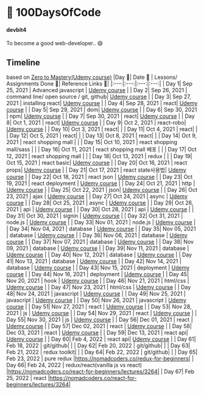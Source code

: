 # 🚀 100DaysOfCode 

#### devbit4

To become a good web-developer.. 😄

## Timeline
based on [Zero to Mastery(Udemy course)](https://www.udemy.com/course/the-complete-web-developer-zero-to-mastery/)
|Day 🖤| Date 📆 | Lessons/ Assignments Done 📖| Reference Links 🔗|
|:---:|:---:|:---:|:---:|
| Day 1| Sep 25, 2021 | Advanced javascript | [Udemy course](https://www.udemy.com/course/the-complete-web-developer-zero-to-mastery/) |
| Day 2| Sep 26, 2021 | command line/ open source / git, github| [Udemy course](https://www.udemy.com/course/the-complete-web-developer-zero-to-mastery/) |
| Day 3| Sep 27, 2021 | installing react| [Udemy course](https://www.udemy.com/course/the-complete-web-developer-zero-to-mastery/) |
| Day 4| Sep 28, 2021 | react| [Udemy course](https://www.udemy.com/course/the-complete-web-developer-zero-to-mastery/) |
| Day 5| Sep 29, 2021 | dom| [Udemy course](https://www.udemy.com/course/the-complete-web-developer-zero-to-mastery/) |
| Day 6| Sep 30, 2021 | npm| [Udemy course](https://www.udemy.com/course/the-complete-web-developer-zero-to-mastery/) |
| Day 7| Sep 30, 2021 | react| [Udemy course](https://www.udemy.com/course/the-complete-web-developer-zero-to-mastery/) |
| Day 8| Oct 1, 2021 | react| [Udemy course](https://www.udemy.com/course/the-complete-web-developer-zero-to-mastery/) |
| Day 9| Oct 2, 2021 | react-robo| [Udemy course](https://www.udemy.com/course/the-complete-web-developer-zero-to-mastery/) |
| Day 10| Oct 3, 2021 | react|  |
| Day 11| Oct 4, 2021 | react|  |
| Day 12| Oct 5, 2021 | react|  |
| Day 13| Oct 8, 2021 | react|  |
| Day 14| Oct 9, 2021 | react shopping mall |  |
| Day 15| Oct 10, 2021 | react shopping mall/sass |  |
| Day 16| Oct 11, 2021 | react shopping mall 배포 |  |
| Day 17| Oct 12, 2021 | react shopping mall |  |
| Day 18| Oct 13, 2021 | redux |  |
| Day 19| Oct 15, 2021 | react basic| [Udemy course](https://www.udemy.com/course/the-complete-web-developer-zero-to-mastery/) |
| Day 20| Oct 16, 2021 | react props| [Udemy course](https://www.udemy.com/course/the-complete-web-developer-zero-to-mastery/) |
| Day 21| Oct 17, 2021 | react state사용법| [Udemy course](https://www.udemy.com/course/the-complete-web-developer-zero-to-mastery/) |
| Day 22| Oct 18, 2021 | react json | [Udemy course](https://www.udemy.com/course/the-complete-web-developer-zero-to-mastery/) |
| Day 23| Oct 19, 2021 | react deployment | [Udemy course](https://www.udemy.com/course/the-complete-web-developer-zero-to-mastery/) |
| Day 24| Oct 21, 2021 | http | [Udemy course](https://www.udemy.com/course/the-complete-web-developer-zero-to-mastery/) |
| Day 25| Oct 22, 2021 | json| [Udemy course](https://www.udemy.com/course/the-complete-web-developer-zero-to-mastery/) |
| Day 26| Oct 23, 2021 | ajax | [Udemy course](https://www.udemy.com/course/the-complete-web-developer-zero-to-mastery/) |
| Day 27| Oct 24, 2021 | async | [Udemy course](https://www.udemy.com/course/the-complete-web-developer-zero-to-mastery/) |
| Day 28| Oct 25, 2021 | async | [Udemy course](https://www.udemy.com/course/the-complete-web-developer-zero-to-mastery/) |
| Day 29| Oct 26, 2021 | api | [Udemy course](https://www.udemy.com/course/the-complete-web-developer-zero-to-mastery/) |
| Day 30| Oct 28, 2021 | api | [Udemy course](https://www.udemy.com/course/the-complete-web-developer-zero-to-mastery/) |
| Day 31| Oct 30, 2021 | signin | [Udemy course](https://www.udemy.com/course/the-complete-web-developer-zero-to-mastery/) |
| Day 32| Oct 31, 2021 | node.js | [Udemy course](https://www.udemy.com/course/the-complete-web-developer-zero-to-mastery/) |
| Day 33| Nov 01, 2021 | node.js | [Udemy course](https://www.udemy.com/course/the-complete-web-developer-zero-to-mastery/) |
| Day 34| Nov 04, 2021 | database | [Udemy course](https://www.udemy.com/course/the-complete-web-developer-zero-to-mastery/) |
| Day 35| Nov 05, 2021 | database | [Udemy course](https://www.udemy.com/course/the-complete-web-developer-zero-to-mastery/) |
| Day 36| Nov 06, 2021 | database | [Udemy course](https://www.udemy.com/course/the-complete-web-developer-zero-to-mastery/) |
| Day 37| Nov 07, 2021 | database | [Udemy course](https://www.udemy.com/course/the-complete-web-developer-zero-to-mastery/) |
| Day 38| Nov 09, 2021 | database | [Udemy course](https://www.udemy.com/course/the-complete-web-developer-zero-to-mastery/) |
| Day 39| Nov 11, 2021 | database | [Udemy course](https://www.udemy.com/course/the-complete-web-developer-zero-to-mastery/) |
| Day 40| Nov 12, 2021 | database | [Udemy course](https://www.udemy.com/course/the-complete-web-developer-zero-to-mastery/) |
| Day 41| Nov 13, 2021 | database | [Udemy course](https://www.udemy.com/course/the-complete-web-developer-zero-to-mastery/) |
| Day 42| Nov 14, 2021 | database | [Udemy course](https://www.udemy.com/course/the-complete-web-developer-zero-to-mastery/) |
| Day 43| Nov 15, 2021 | deployment | [Udemy course](https://www.udemy.com/course/the-complete-web-developer-zero-to-mastery/) |
| Day 44| Nov 16, 2021 | deployment | [Udemy course](https://www.udemy.com/course/the-complete-web-developer-zero-to-mastery/) |
| Day 45| Nov 20, 2021 | hook | [Udemy course](https://www.udemy.com/course/the-complete-web-developer-zero-to-mastery/) |
| Day 46| Nov 21, 2021 | html/css | [Udemy course](https://www.udemy.com/course/the-complete-web-developer-zero-to-mastery/) |
| Day 47| Nov 23, 2021 | html/css | [Udemy course](https://www.udemy.com/course/the-complete-web-developer-zero-to-mastery/) |
| Day 48| Nov 24, 2021 | javascript | [Udemy course](https://www.udemy.com/course/the-complete-web-developer-zero-to-mastery/) |
| Day 49| Nov 25, 2021 | javascript | [Udemy course](https://www.udemy.com/course/the-complete-web-developer-zero-to-mastery/) |
| Day 50| Nov 26, 2021 | javascript | [Udemy course](https://www.udemy.com/course/the-complete-web-developer-zero-to-mastery/) |
| Day 51| Nov 27, 2021 | react | [Udemy course](https://www.udemy.com/course/the-complete-web-developer-zero-to-mastery/) |
| Day 53| Nov 28, 2021 | js | [Udemy course](https://www.udemy.com/course/the-complete-web-developer-zero-to-mastery/) |
| Day 54| Nov 29, 2021 | react | [Udemy course](https://www.udemy.com/course/the-complete-web-developer-zero-to-mastery/) |
| Day 55| Nov 30, 2021 | js | [Udemy course](https://www.udemy.com/course/the-complete-web-developer-zero-to-mastery/) |
| Day 56| Dec 01, 2021 | react | [Udemy course](https://www.udemy.com/course/the-complete-web-developer-zero-to-mastery/) |
| Day 57| Dec 02, 2021 | react | [Udemy course](https://www.udemy.com/course/the-complete-web-developer-zero-to-mastery/) |
| Day 58| Dec 03, 2021 | react | [Udemy course](https://www.udemy.com/course/the-complete-web-developer-zero-to-mastery/) |
| Day 59| Dec 13, 2021 | react api|  [Udemy course](https://www.udemy.com/course/the-complete-web-developer-zero-to-mastery/) |
| Day 60| Feb 4, 2022 | react api| [Udemy course](https://www.udemy.com/course/the-complete-web-developer-zero-to-mastery/)  |
| Day 61| Feb 18, 2022 | git/github| |
| Day 62| Feb 20, 2022 | git/github| |
| Day 63| Feb 21, 2022 | redux toolkit| |
| Day 64| Feb 22, 2022 | git/github| |
| Day 65| Feb 23, 2022 | pure redux |https://nomadcoders.co/redux-for-beginners|
| Day 66| Feb 24, 2022 | redux/react(vanilla js vs react) |https://nomadcoders.co/react-for-beginners/lectures/3264|
| Day 67| Feb 25, 2022 | react |https://nomadcoders.co/react-for-beginners/lectures/3264|

